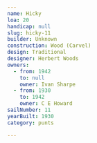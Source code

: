 ```yaml
---
name: Hicky
loa: 20
handicap: null
slug: hicky-11
builder: Unknown
construction: Wood (Carvel)
design: Traditional
designer: Herbert Woods
owners:
  - from: 1942
    to: null
    owner: Ivan Sharpe
  - from: 1930
    to: 1942
    owner: C E Howard
sailNumber: 11
yearBuilt: 1930
category: punts

---
```

